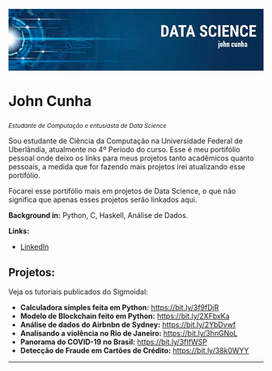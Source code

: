 <p align="center">
  <img src="banner.png" >
</p>

# John Cunha
<sub>*Estudante de Computação e entusiasta de Data Science*</sub>

Sou estudante de Ciência da Computação na Universidade Federal de Uberlândia, atualmente no 4º Período do curso. Esse é meu portifólio pessoal onde deixo os links para meus projetos tanto acadêmicos quanto pessoais, a medida que for fazendo mais projetos irei atualizando esse portifólio.

Focarei esse portifólio mais em projetos de Data Science, o que não significa que apenas esses projetos serão linkados aqui.

**Background in:** Python, C, Haskell, Análise de Dados.

**Links:**
* [LinkedIn](https://www.linkedin.com/in/john-cunha-a424721aa/)


## Projetos:
Veja os tutoriais publicados do Sigmoidal:

* **Calculadora simples feita em Python:** https://bit.ly/3f9fDjR
* **Modelo de Blockchain feito em Python:** https://bit.ly/2XFbxKa
* **Análise de dados do Airbnbn de Sydney:** https://bit.ly/2YbDvwf
* **Analisando a violência no Rio de Janeiro:** https://bit.ly/3hnGNoL
* **Panorama do COVID-19 no Brasil:** https://bit.ly/3fIfWSP
* **Detecção de Fraude em Cartões de Crédito:** https://bit.ly/38k0WYY

---




